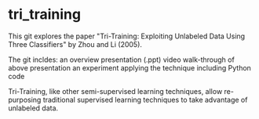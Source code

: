# tri_training
This git explores the paper "Tri-Training: Exploiting Unlabeled Data Using Three Classifiers" by Zhou and Li (2005).

The git incldes:
an overview presentation (.ppt)
video walk-through of above presentation
an experiment applying the technique including Python code

Tri-Training, like other semi-supervised learning techniques, allow re-purposing traditional supervised learning techniques to take advantage of unlabeled data.
